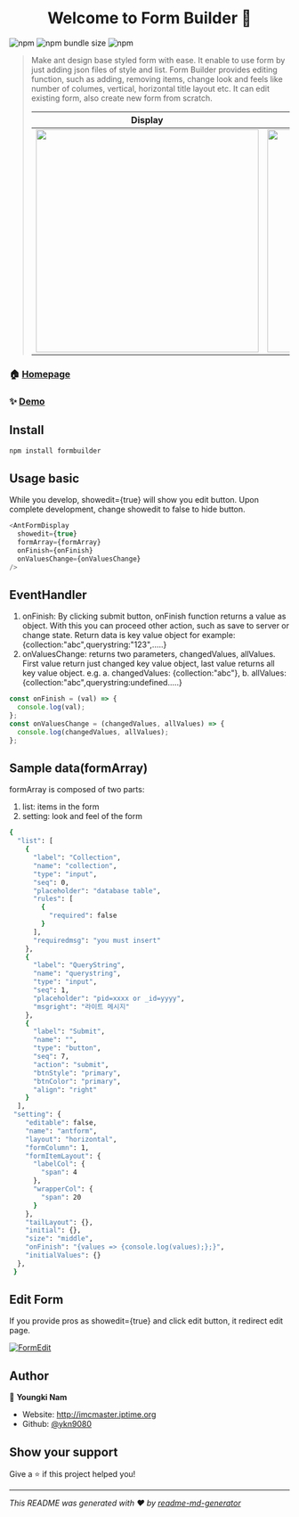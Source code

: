 <h1 align="center">Welcome to Form Builder 👋</h1>

![npm](https://img.shields.io/npm/v/imcformbuilder)
![npm bundle size](https://img.shields.io/bundlephobia/min/imcformbuilder?style=plastic)
![npm](https://img.shields.io/npm/dm/imcformbuild)

> Make ant design base styled form with ease. It enable to use form by just adding json files of style and list. Form Builder provides editing function, such as adding, removing items, change look and feels like number of columes, vertical, horizontal title layout etc. It can edit existing form, also create new form from scratch.
>
> | Display                                                                                                               | Form Edit                                                                                                           |
> | --------------------------------------------------------------------------------------------------------------------- | ------------------------------------------------------------------------------------------------------------------- |
> | <a href="http://imcmaster.iptime.org/form" ><img src="https://i.ibb.co/7yWH0tT/antformdisplay.png" width="400px"></a> | <a href="http://imcmaster.iptime.org:3080" ><img src="https://i.ibb.co/RNbtwWF/imcformedit.png" width="400px"> </a> |

### 🏠 [Homepage](http://imcmaster.iptime.org:3080)

### ✨ [Demo](http://imcmaster.iptime.org:4009/form/edit)

## Install

```sh
npm install formbuilder
```

## Usage basic

While you develop, showedit={true} will show you edit button.
Upon complete development, change showedit to false to hide button.

```js
<AntFormDisplay
  showedit={true}
  formArray={formArray}
  onFinish={onFinish}
  onValuesChange={onValuesChange}
/>
```

## EventHandler

1. onFinish: By clicking submit button, onFinish function returns a value as object.
   With this you can proceed other action, such as save to server or change state.
   Return data is key value object for example: {collection:"abc",querystring:"123",.....}
2. onValuesChange: returns two parameters, changedValues, allValues.
   First value return just changed key value object, last value returns all key value object.
   e.g.
   a. changedValues: {collection:"abc"},
   b. allValues:{collection:"abc",querystring:undefined.....}

```js
const onFinish = (val) => {
  console.log(val);
};
const onValuesChange = (changedValues, allValues) => {
  console.log(changedValues, allValues);
};
```

## Sample data(formArray)

formArray is composed of two parts:

1. list: items in the form
2. setting: look and feel of the form

```sh
{
  "list": [
    {
      "label": "Collection",
      "name": "collection",
      "type": "input",
      "seq": 0,
      "placeholder": "database table",
      "rules": [
        {
          "required": false
        }
      ],
      "requiredmsg": "you must insert"
    },
    {
      "label": "QueryString",
      "name": "querystring",
      "type": "input",
      "seq": 1,
      "placeholder": "pid=xxxx or _id=yyyy",
      "msgright": "라이트 메시지"
    },
    {
      "label": "Submit",
      "name": "",
      "type": "button",
      "seq": 7,
      "action": "submit",
      "btnStyle": "primary",
      "btnColor": "primary",
      "align": "right"
    }
  ],
 "setting": {
    "editable": false,
    "name": "antform",
    "layout": "horizontal",
    "formColumn": 1,
    "formItemLayout": {
      "labelCol": {
        "span": 4
      },
      "wrapperCol": {
        "span": 20
      }
    },
    "tailLayout": {},
    "initial": {},
    "size": "middle",
    "onFinish": "{values => {console.log(values);};}",
    "initialValues": {}
  },
 }
```

## Edit Form

If you provide pros as showedit={true} and click edit button, it redirect edit page.

[![FormEdit](https://i.ibb.co/ZhgW0SR/Imcformedit-small.png)](https://www.youtube.com/watch?v=_Fgp1g39Dc8 "Everything Is AWESOME")

## Author

👤 **Youngki Nam**

- Website: http://imcmaster.iptime.org
- Github: [@ykn9080](https://github.com/ykn9080)

## Show your support

Give a ⭐️ if this project helped you!

---

_This README was generated with ❤️ by [readme-md-generator](https://github.com/kefranabg/readme-md-generator)_
